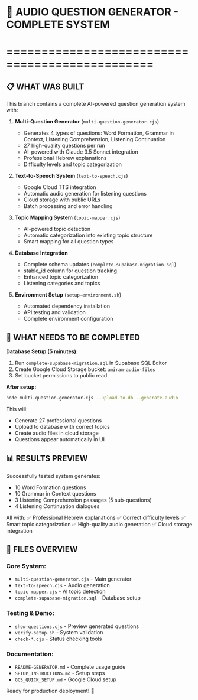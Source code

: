 # 🎯 AUDIO QUESTION GENERATOR - COMPLETE SYSTEM
# ===============================================

## 📋 WHAT WAS BUILT

This branch contains a complete AI-powered question generation system with:

1. **Multi-Question Generator** (`multi-question-generator.cjs`)
   - Generates 4 types of questions: Word Formation, Grammar in Context, Listening Comprehension, Listening Continuation
   - 27 high-quality questions per run
   - AI-powered with Claude 3.5 Sonnet integration
   - Professional Hebrew explanations
   - Difficulty levels and topic categorization

2. **Text-to-Speech System** (`text-to-speech.cjs`)
   - Google Cloud TTS integration
   - Automatic audio generation for listening questions
   - Cloud storage with public URLs
   - Batch processing and error handling

3. **Topic Mapping System** (`topic-mapper.cjs`)
   - AI-powered topic detection
   - Automatic categorization into existing topic structure
   - Smart mapping for all question types

4. **Database Integration**
   - Complete schema updates (`complete-supabase-migration.sql`)
   - stable_id column for question tracking
   - Enhanced topic categorization
   - Listening categories and topics

5. **Environment Setup** (`setup-environment.sh`)
   - Automated dependency installation
   - API testing and validation
   - Complete environment configuration

## 🎯 WHAT NEEDS TO BE COMPLETED

**Database Setup (5 minutes):**
1. Run `complete-supabase-migration.sql` in Supabase SQL Editor
2. Create Google Cloud Storage bucket: `amiram-audio-files`
3. Set bucket permissions to public read

**After setup:**
```bash
node multi-question-generator.cjs --upload-to-db --generate-audio
```
This will:
- Generate 27 professional questions
- Upload to database with correct topics
- Create audio files in cloud storage
- Questions appear automatically in UI

## 📊 RESULTS PREVIEW

Successfully tested system generates:
- 10 Word Formation questions
- 10 Grammar in Context questions  
- 3 Listening Comprehension passages (5 sub-questions)
- 4 Listening Continuation dialogues

All with:
✅ Professional Hebrew explanations
✅ Correct difficulty levels
✅ Smart topic categorization
✅ High-quality audio generation
✅ Cloud storage integration

## 🔧 FILES OVERVIEW

### Core System:
- `multi-question-generator.cjs` - Main generator
- `text-to-speech.cjs` - Audio generation
- `topic-mapper.cjs` - AI topic detection
- `complete-supabase-migration.sql` - Database setup

### Testing & Demo:
- `show-questions.cjs` - Preview generated questions
- `verify-setup.sh` - System validation
- `check-*.cjs` - Status checking tools

### Documentation:
- `README-GENERATOR.md` - Complete usage guide
- `SETUP_INSTRUCTIONS.md` - Setup steps
- `GCS_QUICK_SETUP.md` - Google Cloud setup

Ready for production deployment! 🚀
